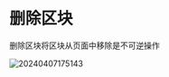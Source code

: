 # 删除区块
删除区块将区块从页面中移除是不可逆操作

![20240407175143](https://nocobase-docs.oss-cn-beijing.aliyuncs.com/20240407175143.png)